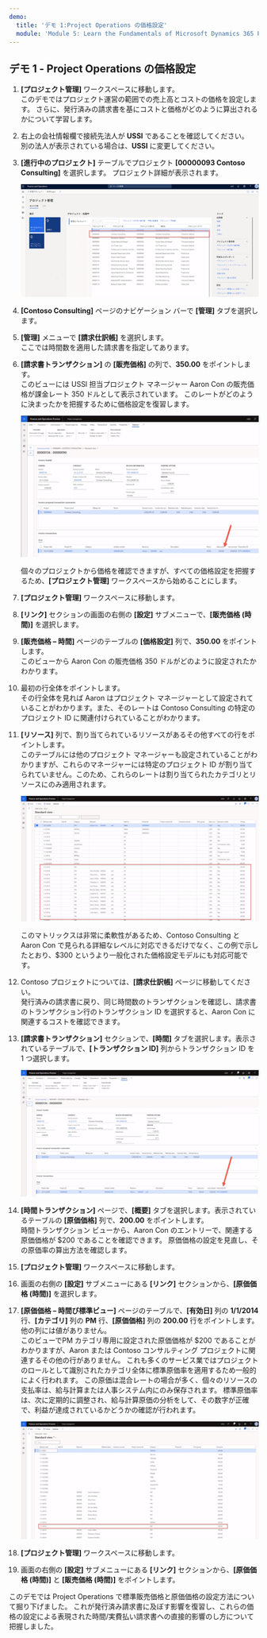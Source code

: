 ```yaml
---
demo:
  title: 'デモ 1:Project Operations の価格設定'
  module: 'Module 5: Learn the Fundamentals of Microsoft Dynamics 365 Project Operations'
---
```


## デモ 1 - Project Operations の価格設定

1. **[プロジェクト管理]** ワークスペースに移動します。  
    このデモではプロジェクト運営の範囲での売上高とコストの価格を設定します。 さらに、発行済みの請求書を基にコストと価格がどのように算出されるかについて学習します。

1. 右上の会社情報欄で接続先法人が **USSI** であることを確認してください。  
    別の法人が表示されている場合は、**USSI** に変更してください。

1. **[進行中のプロジェクト]** テーブルでプロジェクト **[00000093 Contoso Consulting]** を選択します。 プロジェクト詳細が表示されます。

    ![進行中のプロジェクト テーブルに Contoso Consulting が強調表示されているプロジェクト管理ワークスペースのスクリーンショット。](./media/projops_prices_1_selecting_contoso_consulting.png)

1. **[Contoso Consulting]** ページのナビゲーション バーで **[管理]** タブを選択します。

1. **[管理]** メニューで **[請求仕訳帳]** を選択します。  
    ここでは時間数を適用した請求書を指定してあります。

1. **[請求書トランザクション]** の **[販売価格]** の列で、**350.00** をポイントします。  
    このビューには USSI 担当プロジェクト マネージャー Aaron Con の販売価格が課金レート 350 ドルとして表示されています。 このレートがどのように決まったかを把握するために価格設定を復習します。

    ![販売価格の列で 350 の値が強調表示されている請求書仕訳帳のスクリーンショット。](./media/projops_prices_2_point_to_350.png)  

    個々のプロジェクトから価格を確認できますが、すべての価格設定を把握するため、**[プロジェクト管理]** ワークスペースから始めることにします。

1. **[プロジェクト管理]** ワークスペースに移動します。

1. **[リンク]** セクションの画面の右側の **[設定]** サブメニューで、**[販売価格 (時間)]** を選択します。

1. **[販売価格 – 時間]** ページのテーブルの **[価格設定]** 列で、**350.00** をポイントします。  
このビューから Aaron Con の販売価格 350 ドルがどのように設定されたかわかります。

1. 最初の行全体をポイントします。  
    その行全体を見れば Aaron はプロジェクト マネージャーとして設定されていることがわかります。また、そのレートは Contoso Consulting の特定のプロジェクト ID に関連付けられていることがわかります。

1. **[リソース]** 列で、割り当てられているリソースがあるその他すべての行をポイントします。  
    このテーブルには他のプロジェクト マネージャーも設定されていることがわかりますが、これらのマネージャーには特定のプロジェクト ID が割り当てられていません。このため、これらのレートは割り当てられたカテゴリとリソースにのみ適用されます。

    ![割り当てられているリソースがあるテーブル内のすべての行が強調表示されている [販売価格 – 時間] ページのスクリーンショット。](./media/projops_prices_3_resources_table.png)  

    このマトリックスは非常に柔軟性があるため、Contoso Consulting と Aaron Con で見られる詳細なレベルに対応できるだけでなく、この例で示したとおり、$300 というより一般化された価格設定モデルにも対応可能です。

1. Contoso プロジェクトについては、**[請求仕訳帳]** ページに移動してください。  
    発行済みの請求書に戻り、同じ時間数のトランザクションを確認し、請求書のトランザクション行のトランザクション ID を選択すると、Aaron Con に関連するコストを確認できます。

1. **[請求書トランザクション]** セクションで、**[時間]** タブを選択します。表示されているテーブルで、**[トランザクション ID]** 列からトランザクション ID を 1 つ選択します。

    ![[トランザクション ID] 列が強調表示されている [請求仕訳帳] ページのスクリーンショット。](./media/projops_prices_4_select_a_transaction_id.png)

1. **[時間トランザクション]** ページで、**[概要]** タブを選択します。表示されているテーブルの **[原価価格]** 列で、**200.00** をポイントします。  
    時間トランザクション ビューから、Aaron Con のエントリーで、関連する原価価格が $200 であることを確認できます。 原価価格の設定を見直し、その原価率の算出方法を確認します。

1. **[プロジェクト管理]** ワークスペースに移動します。

1. 画面の右側の **[設定]** サブメニューにある **[リンク]** セクションから、**[原価価格 (時間)]** を選択します。

1. **[原価価格 – 時間び標準ビュー]** ページのテーブルで、**[有効日]** 列の **1/1/2014** 行、**[カテゴリ]** 列の **PM** 行、**[原価価格]** 列の **200.00** 行をポイントします。他の列には値がありません。  
    このビューでPM カテゴリ専用に設定された原価価格が $200 であることがわかりますが、Aaron または Contoso コンサルティング プロジェクトに関連するその他の行がありません。 これも多くのサービス業ではプロジェクトのロールとして識別されたカテゴリ全体に標準原価率を適用するため一般的によく行われます。 この原価は混合レートの場合が多く、個々のリソースの支払率は、給与計算または人事システム内にのみ保存されます。 標準原価率は、次に定期的に調整され、給与計算原価の分析をして、その数字が正確で、利益が達成されているかどうかの確認が行われます。

    ![PM の価格設定を強調表示した原価価格 - 時間テーブルののスクリーンショット。](./media/projops_prices_5_cost_price_hour_table.png)

1. **[プロジェクト管理]** ワークスペースに移動します。

1. 画面の右側の **[設定]** サブメニューにある **[リンク]** セクションから、**[原価価格 (時間)]** と **[販売価格 (時間)]** をポイントします。  

このデモでは Project Operations で標準販売価格と原価価格の設定方法について掘り下げました。 これが発行済み請求書に及ぼす影響を復習し、これらの価格の設定による表現された時間/実費払い請求書への直接的影響のし方について把握しました。
